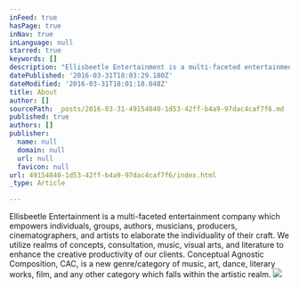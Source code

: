 ```yaml
---
inFeed: true
hasPage: true
inNav: true
inLanguage: null
starred: true
keywords: []
description: "Ellisbeetle Entertainment is a multi-faceted entertainment company which empowers individuals, groups, authors, musicians, producers, cinematographers, and artists to elaborate the individuality of their craft.\_\_ We utilize realms of concepts, consultation, music, visual arts, and literature to enhance the creative productivity of our clients. Conceptual Agnostic Composition, CAC, is a new genre/category of music, art, dance, literary works, film, and any other category which falls within the artistic realm."
datePublished: '2016-03-31T18:03:29.180Z'
dateModified: '2016-03-31T18:01:18.048Z'
title: About
author: []
sourcePath: _posts/2016-03-31-49154840-1d53-42ff-b4a9-97dac4caf7f6.md
published: true
authors: []
publisher:
  name: null
  domain: null
  url: null
  favicon: null
url: 49154840-1d53-42ff-b4a9-97dac4caf7f6/index.html
_type: Article

---
```

Ellisbeetle Entertainment is a multi-faceted entertainment company which empowers individuals, groups, authors, musicians, producers, cinematographers, and artists to elaborate the individuality of their craft.   We utilize realms of concepts, consultation, music, visual arts, and literature to enhance the creative productivity of our clients. Conceptual Agnostic Composition, CAC, is a new genre/category of music, art, dance, literary works, film, and any other category which falls within the artistic realm.
![](https://the-grid-user-content.s3-us-west-2.amazonaws.com/272c01a0-0b92-4f68-9f59-45e292a2069f.png)